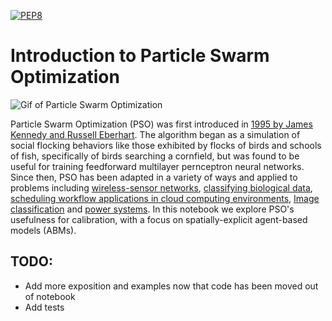 [![PEP8](https://github.com/cybergis/PSONotebook/actions/workflows/PEP8.yml/badge.svg)](https://github.com/cybergis/PSONotebook/actions/workflows/PEP8.yml)

# Introduction to Particle Swarm Optimization

![Gif of Particle Swarm Optimization](img/movie.gif)

Particle Swarm Optimization (PSO) was first introduced in [1995 by James Kennedy and Russell Eberhart](https://doi.org/10.1109/ICNN.1995.488968). The algorithm began as a simulation of social flocking behaviors like those exhibited by flocks of birds and schools of fish, specifically of birds searching a cornfield, but was found to be useful for training feedforward multilayer pernceptron neural networks. Since then, PSO has been adapted in a variety of ways and applied to problems including [wireless-sensor networks](https://doi.org/10.1109/TSMCC.2010.2054080), [classifying biological data](https://doi.org/10.1109/SIS.2005.1501608), [scheduling workflow applications in cloud computing environments](https://doi.org/10.1109/AINA.2010.31), [Image classification](https://doi.org/10.1109/ICIP.2006.312968) and [power systems](https://doi.org/10.1109/TEVC.2007.896686). In this notebook we explore PSO's usefulness for calibration, with a focus on spatially-explicit agent-based models (ABMs).

## TODO:

* Add more exposition and examples now that code has been moved out of notebook
* Add tests

